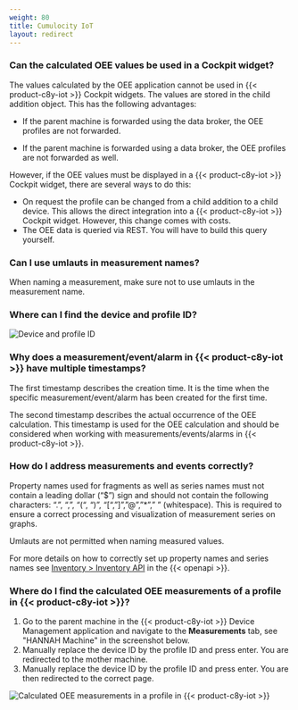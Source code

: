 ```yaml
---
weight: 80
title: Cumulocity IoT
layout: redirect
---
```


### Can the calculated OEE values be used in a Cockpit widget?

The values calculated by the OEE application cannot be used in {{< product-c8y-iot >}} Cockpit widgets. The values are stored in the child addition object. This has the following advantages:

* If the parent machine is forwarded using the data broker, the OEE profiles are not forwarded.

* If the parent machine is forwarded using a data broker, the OEE profiles are not forwarded as well.

However, if the OEE values must be displayed in a {{< product-c8y-iot >}} Cockpit widget, there are several ways to do this:

* On request the profile can be changed from a child addition to a child device. This allows the direct integration into a {{< product-c8y-iot >}} Cockpit widget. However, this change comes with costs.
* The OEE data is queried via REST. You will have to build this query yourself.

### Can I use umlauts in measurement names?

When naming a measurement, make sure not to use umlauts in the measurement name.

### Where can I find the device and profile ID?

![Device and profile ID](/images/oee/faq/faq-device-id.png)

###  Why does a measurement/event/alarm in {{< product-c8y-iot >}} have multiple timestamps?

The first timestamp describes the creation time. It is the time when the specific measurement/event/alarm has been created for the first time.

The second timestamp describes the actual occurrence of the OEE calculation. This timestamp is used for the OEE calculation and should be considered when working with measurements/events/alarms in {{< product-c8y-iot >}}.

### How do I address measurements and events correctly?

Property names used for fragments as well as series names must not contain a leading dollar (“$”) sign and should not contain the following characters: “.”, “,”, “(“, “)”, “[“,”]”,”@”,”*”,” ” (whitespace). This is required to ensure a correct processing and visualization of measurement series on graphs.

Umlauts are not permitted when naming measured values.

For more details on how to correctly set up property names and series names see [Inventory > Inventory API](https://{{<domain-c8y>}}/api/#tag/Inventory-API) in the {{< openapi >}}.

### Where do I find the calculated OEE measurements of a profile in {{< product-c8y-iot >}}?

1. Go to the parent machine in the {{< product-c8y-iot >}} Device Management application and navigate to the **Measurements** tab, see "HANNAH Machine" in the screenshot below.
2. Manually replace the device ID by the profile ID and press enter. You are redirected to the mother machine.
3. Manually replace the device ID by the profile ID and press enter. You are then redirected to the correct page.

![Calculated OEE measurements in a profile in {{< product-c8y-iot >}}](/images/oee/faq/faq-calculated-oee-measurement.png)
